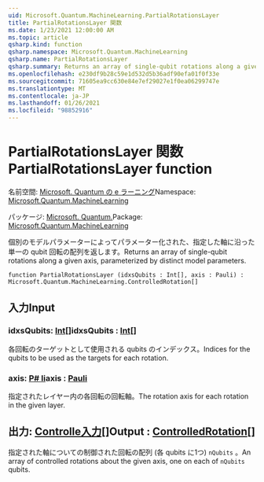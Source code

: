 ```yaml
---
uid: Microsoft.Quantum.MachineLearning.PartialRotationsLayer
title: PartialRotationsLayer 関数
ms.date: 1/23/2021 12:00:00 AM
ms.topic: article
qsharp.kind: function
qsharp.namespace: Microsoft.Quantum.MachineLearning
qsharp.name: PartialRotationsLayer
qsharp.summary: Returns an array of single-qubit rotations along a given axis, parameterized by distinct model parameters.
ms.openlocfilehash: e230df9b28c59e1d532d5b36adf90efa01f0f33e
ms.sourcegitcommit: 71605ea9cc630e84e7ef29027e1f0ea06299747e
ms.translationtype: MT
ms.contentlocale: ja-JP
ms.lasthandoff: 01/26/2021
ms.locfileid: "98852916"
---
```

# <a name="partialrotationslayer-function"></a><span data-ttu-id="03f86-102">PartialRotationsLayer 関数</span><span class="sxs-lookup"><span data-stu-id="03f86-102">PartialRotationsLayer function</span></span>

<span data-ttu-id="03f86-103">名前空間: [Microsoft. Quantum の e ラーニング](xref:Microsoft.Quantum.MachineLearning)</span><span class="sxs-lookup"><span data-stu-id="03f86-103">Namespace: [Microsoft.Quantum.MachineLearning](xref:Microsoft.Quantum.MachineLearning)</span></span>

<span data-ttu-id="03f86-104">パッケージ: [Microsoft. Quantum.](https://nuget.org/packages/Microsoft.Quantum.MachineLearning)</span><span class="sxs-lookup"><span data-stu-id="03f86-104">Package: [Microsoft.Quantum.MachineLearning](https://nuget.org/packages/Microsoft.Quantum.MachineLearning)</span></span>


<span data-ttu-id="03f86-105">個別のモデルパラメーターによってパラメーター化された、指定した軸に沿った単一の qubit 回転の配列を返します。</span><span class="sxs-lookup"><span data-stu-id="03f86-105">Returns an array of single-qubit rotations along a given axis, parameterized by distinct model parameters.</span></span>

```qsharp
function PartialRotationsLayer (idxsQubits : Int[], axis : Pauli) : Microsoft.Quantum.MachineLearning.ControlledRotation[]
```


## <a name="input"></a><span data-ttu-id="03f86-106">入力</span><span class="sxs-lookup"><span data-stu-id="03f86-106">Input</span></span>

### <a name="idxsqubits--int"></a><span data-ttu-id="03f86-107">idxsQubits: [Int](xref:microsoft.quantum.lang-ref.int)[]</span><span class="sxs-lookup"><span data-stu-id="03f86-107">idxsQubits : [Int](xref:microsoft.quantum.lang-ref.int)[]</span></span>

<span data-ttu-id="03f86-108">各回転のターゲットとして使用される qubits のインデックス。</span><span class="sxs-lookup"><span data-stu-id="03f86-108">Indices for the qubits to be used as the targets for each rotation.</span></span>


### <a name="axis--pauli"></a><span data-ttu-id="03f86-109">axis: [P# li](xref:microsoft.quantum.lang-ref.pauli)</span><span class="sxs-lookup"><span data-stu-id="03f86-109">axis : [Pauli](xref:microsoft.quantum.lang-ref.pauli)</span></span>

<span data-ttu-id="03f86-110">指定されたレイヤー内の各回転の回転軸。</span><span class="sxs-lookup"><span data-stu-id="03f86-110">The rotation axis for each rotation in the given layer.</span></span>



## <a name="output--controlledrotation"></a><span data-ttu-id="03f86-111">出力: [Controlle入力](xref:Microsoft.Quantum.MachineLearning.ControlledRotation)[]</span><span class="sxs-lookup"><span data-stu-id="03f86-111">Output : [ControlledRotation](xref:Microsoft.Quantum.MachineLearning.ControlledRotation)[]</span></span>

<span data-ttu-id="03f86-112">指定された軸についての制御された回転の配列 (各 qubits に1つ) `nQubits` 。</span><span class="sxs-lookup"><span data-stu-id="03f86-112">An array of controlled rotations about the given axis, one on each of `nQubits` qubits.</span></span>